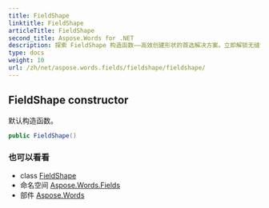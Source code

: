 ```yaml
---
title: FieldShape
linktitle: FieldShape
articleTitle: FieldShape
second_title: Aspose.Words for .NET
description: 探索 FieldShape 构造函数——高效创建形状的首选解决方案。立即解锁无缝设计和功能！
type: docs
weight: 10
url: /zh/net/aspose.words.fields/fieldshape/fieldshape/
---
```

## FieldShape constructor

默认构造函数。

```csharp
public FieldShape()
```

### 也可以看看

* class [FieldShape](../)
* 命名空间 [Aspose.Words.Fields](../../../aspose.words.fields/)
* 部件 [Aspose.Words](../../../)
